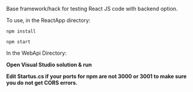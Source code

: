 Base framework/hack for testing React JS code with backend option.

To use, in the ReactApp directory:

```
npm install
```

```
npm start
```

In the WebApi Directory:

<strong>Open Visual Studio solution & run<strong>

Edit Startus.cs if your ports for npm are not 3000 or 3001 to make sure you do not get CORS errors.